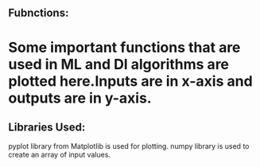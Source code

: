 ## Fubnctions:
# Some important functions that are used in ML and Dl algorithms are plotted here.Inputs are in x-axis and outputs are in y-axis.
## Libraries Used:
pyplot library from Matplotlib is used for plotting.
numpy library is used to create an array of input values.
